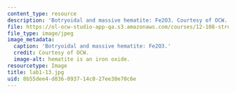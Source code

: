 ```yaml
---
content_type: resource
description: 'Botryoidal and massive hematite: Fe2O3. Courtesy of OCW.'
file: https://ol-ocw-studio-app-qa.s3.amazonaws.com/courses/12-108-structure-of-earth-materials-fall-2004/8b55dee4d036093714c027ee38e70c6e_lab1-13.jpg
file_type: image/jpeg
image_metadata:
  caption: 'Botryoidal and massive hematite: Fe2O3.'
  credit: Courtesy of OCW.
  image-alt: hematite is an iron oxide.
resourcetype: Image
title: lab1-13.jpg
uid: 8b55dee4-d036-0937-14c0-27ee38e70c6e
---
```

